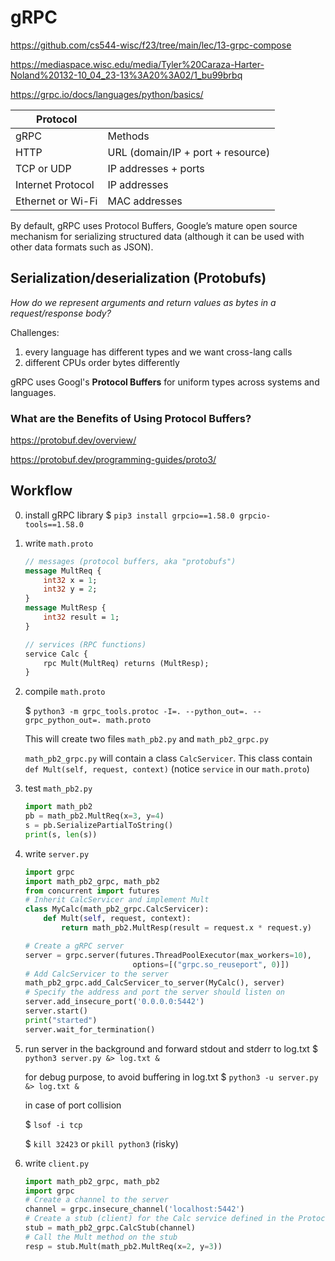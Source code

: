 # gRPC 

https://github.com/cs544-wisc/f23/tree/main/lec/13-grpc-compose

https://mediaspace.wisc.edu/media/Tyler%20Caraza-Harter-Noland%20132-10_04_23-13%3A20%3A02/1_bu99brbq

https://grpc.io/docs/languages/python/basics/


| Protocol         |                 |
|------------------|--------------------------|
| gRPC             | Methods                  |
| HTTP             | URL (domain/IP + port + resource) |
| TCP or UDP       | IP addresses + ports     |
| Internet Protocol| IP addresses             |
| Ethernet or Wi-Fi| MAC addresses            |

By default, gRPC uses Protocol Buffers, Google’s mature open source mechanism for serializing structured data (although it can be used with other data formats such as JSON).

## Serialization/deserialization (Protobufs)

*How do we represent arguments and return values as bytes in a request/response body?*

 Challenges:

 1. every language has different types and we want cross-lang calls
 2. different CPUs order bytes differently

 gRPC uses Googl's **Protocol Buffers** for uniform types across systems and languages.

### What are the Benefits of Using Protocol Buffers? 

https://protobuf.dev/overview/ 

https://protobuf.dev/programming-guides/proto3/

## Workflow

0. install gRPC library
$ `pip3 install grpcio==1.58.0 grpcio-tools==1.58.0`

1. write `math.proto`

    ```proto
    // messages (protocol buffers, aka "protobufs")
    message MultReq {
        int32 x = 1;
        int32 y = 2;
    }
    message MultResp { 
        int32 result = 1;
    }

    // services (RPC functions)
    service Calc {
        rpc Mult(MultReq) returns (MultResp);
    }
    ```

2. compile `math.proto`

    $ `python3 -m grpc_tools.protoc -I=. --python_out=. --grpc_python_out=. math.proto`

    This will create two files `math_pb2.py` and `math_pb2_grpc.py`

    `math_pb2_grpc.py` will contain a class `CalcServicer`. This class contain  `def Mult(self, request, context)` (notice `service` in our `math.proto`)

3. test `math_pb2.py`

    ```python
    import math_pb2
    pb = math_pb2.MultReq(x=3, y=4)
    s = pb.SerializePartialToString()
    print(s, len(s))
    ```

4. write `server.py`

    ```python
    import grpc
    import math_pb2_grpc, math_pb2
    from concurrent import futures
    # Inherit CalcServicer and implement Mult
    class MyCalc(math_pb2_grpc.CalcServicer):
        def Mult(self, request, context):
            return math_pb2.MultResp(result = request.x * request.y)

    # Create a gRPC server
    server = grpc.server(futures.ThreadPoolExecutor(max_workers=10), 
                            options=[("grpc.so_reuseport", 0)])
    # Add CalcServicer to the server
    math_pb2_grpc.add_CalcServicer_to_server(MyCalc(), server)
    # Specify the address and port the server should listen on
    server.add_insecure_port('0.0.0.0:5442')
    server.start()
    print("started")
    server.wait_for_termination()
    ```

5. run server in the background and forward stdout and stderr to log.txt
$ `python3 server.py &> log.txt &`

    for debug purpose, to avoid buffering in log.txt
    $ `python3 -u server.py &> log.txt &`

    in case of port collision

    $ `lsof -i tcp` 

    $ `kill 32423`
    or `pkill python3` (risky)

6. write `client.py`

    ```python
    import math_pb2_grpc, math_pb2
    import grpc
    # Create a channel to the server
    channel = grpc.insecure_channel('localhost:5442')
    # Create a stub (client) for the Calc service defined in the Protocol Buffers file
    stub = math_pb2_grpc.CalcStub(channel)
    # Call the Mult method on the stub
    resp = stub.Mult(math_pb2.MultReq(x=2, y=3))
    ```


